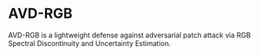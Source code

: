 # AVD-RGB
AVD-RGB is a lightweight defense against adversarial patch attack via RGB Spectral Discontinuity and Uncertainty Estimation.
